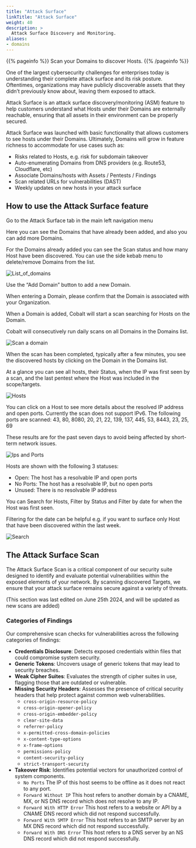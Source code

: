 ```yaml
---
title: "Attack Surface"
linkTitle: "Attack Surface"
weight: 40
description: >
  Attack Surface Discovery and Monitoring.
aliases:
- domains
---
```


{{% pageinfo %}}
Scan your Domains to discover Hosts.
{{% /pageinfo %}}

One of the largest cybersecurity challenges for enterprises today is understanding their complete attack surface and its risk posture. Oftentimes, organizations may have publicly discoverable assets that they didn’t previously know about, leaving them exposed to attack.

Attack Surface is an attack surface discovery/monitoring (ASM) feature to help customers understand what Hosts under their Domains are externally reachable, ensuring that all assets in their environment can be properly secured.

Attack Surface was launched with basic functionality that allows customers to see hosts under their Domains. Ultimately, Domains will grow in feature richness to accommodate for use cases such as:

- Risks related to Hosts, e.g. risk for subdomain takeover
- Auto-enumerating Domains from DNS providers (e.g. Route53, Cloudflare, etc)
- Associate Domains/hosts with Assets / Pentests / Findings
- Scan related URLs for vulnerabilities (DAST)
- Weekly updates on new hosts in your attack surface

## How to use the Attack Surface feature

Go to the Attack Surface tab in the main left navigation menu

Here you can see the Domains that have already been added, and also you can add more Domains.

For the Domains already added you can see the Scan status and how many Host have been discovered. You can use the side kebab menu to delete/remove Domains from the list.

![List_of_domains](/deepdive/listofdomains.png "List_of_domains")

Use the “Add Domain” button to add a new Domain.

When entering a Domain, please confirm that the Domain is associated with your Organization.

When a Domain is added, Cobalt will start a scan searching for Hosts on the Domain.

Cobalt will consecutively run daily scans on all Domains in the Domains list.

![Scan a domain](/deepdive/scanadomain.png "Scan a Domain")

When the scan has been completed, typically after a few minutes, you see the discovered hosts by clicking on the Domain in the Domains list.

At a glance you can see all hosts, their Status, when the IP was first seen by a scan, and the last pentest where the Host was included in the scope/targets.

![Hosts](/deepdive/hosts.png "List of Hosts")

You can click on a Host to see more details about the resolved IP address and open ports. Currently the scan does not support IPv6. The following ports are scanned: 43, 80, 8080, 20, 21, 22, 139, 137, 445, 53, 8443, 23, 25, 69

These results are for the past seven days to avoid being affected by short-term network issues.

![Ips and Ports](/deepdive/ipsandports.png "IPs and Ports")

Hosts are shown with the following 3 statuses:

- Open: The host has a resolvable IP and open ports
- No Ports: The host has a resolvable IP, but no open ports
- Unused: There is no resolvable IP address

You can Search for Hosts, Filter by Status and Filter by date for when the Host was first seen.

Filtering for the date can be helpful e.g. if you want to surface only Host that have been discovered within the last week.

![Search](/deepdive/search.png "Search")

## The Attack Surface Scan

The Attack Surface Scan is a critical component of our security suite designed to identify and evaluate potential vulnerabilities within the exposed elements of your network. By scanning discovered Targets, we ensure that your attack surface remains secure against a variety of threats.

(This section was last edited on June 25th 2024, and will be updated as new scans are added)

### Categories of Findings

Our comprehensive scan checks for vulnerabilities across the following categories of findings:

- **Credentials Disclosure**: Detects exposed credentials within files that could compromise system security.
- **Generic Tokens**: Uncovers usage of generic tokens that may lead to security breaches.
- **Weak Cipher Suites**: Evaluates the strength of cipher suites in use, flagging those that are outdated or vulnerable.
- **Missing Security Headers**: Assesses the presence of critical security headers that help protect against common web vulnerabilities.
  - `cross-origin-resource-policy`
  - `cross-origin-opener-policy`
  - `cross-origin-embedder-policy`
  - `clear-site-data`
  - `referrer-policy`
  - `x-permitted-cross-domain-policies`
  - `x-content-type-options`
  - `x-frame-options`
  - `permissions-policy`
  - `content-security-policy`
  - `strict-transport-security`
- **Takeover Risk**: Identifies potential vectors for unauthorized control of system components.
  - `No Ports` The IP of this host seems to be offline as it does not react to any port.
  - `Forward Without IP` This host refers to another domain by a CNAME, MX, or NS DNS record which does not resolve to any IP.
  - `Forward With HTTP Error` This host refers to a website or API by a CNAME DNS record which did not respond successfully.
  - `Forward With SMTP Error` This host refers to an SMTP server by an MX DNS record which did not respond successfully.
  - `Forward With DNS Error` This host refers to a DNS server by an NS DNS record which did not respond successfully.

